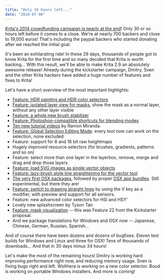 ```yaml
---
title: "Only 34 hours left..."
date: "2014-07-08"
---
```


[Krita's 2014 crowdfunding campaign is nearly at the end](https://www.kickstarter.com/projects/krita/krita-open-source-digital-painting-accelerate-deve/posts?page=1)! Only 30 or so hours left before it comes to a close. We're at nearly 700 backers and close to 19,000 euros! That's including the paypal backers who started donating after we reached the initial goal.

It's been an exhilarating ride! In these 29 days, thousands of people got to know Krita for the first time and so many decided that Krita is worth backing... With this result, we'll be able to make Krita 2.9 an absolutely awesome release! Already during the kickstarter campaign, Dmitry, Sven and the other Krita hackers have added a huge number of features and fixes to Krita!

Let's have a short overview of the most important highlights:

- [Feature: HDR painting and HDR color selectors](https://www.kickstarter.com/projects/krita/krita-open-source-digital-painting-accelerate-deve/posts/876159)
- [Feature: isolated layer view for masks](https://www.kickstarter.com/projects/krita/krita-open-source-digital-painting-accelerate-deve/posts/878909), show the mask as a normal layer, without any other layer visible
- [Feature: a whole new brush stabilizer](https://www.kickstarter.com/projects/krita/krita-open-source-digital-painting-accelerate-deve/posts/879068)
- [Feature: Photoshop-compatible shortcuts for blending modes](https://www.kickstarter.com/projects/krita/krita-open-source-digital-painting-accelerate-deve/posts/880799)
- [Ten new tutorial videos](https://www.youtube.com/channel/UC6uF8TIYVeQY_CXqK8HOtzA) by Ramon Miranda.
- [Feature: Global Selection Editing Mode](https://www.kickstarter.com/projects/krita/krita-open-source-digital-painting-accelerate-deve/posts/881901): every tool now can work on the selection, none excluded
- Feature: support for 8 and 16 bit raw heightmaps
- Hugely improved resource selectors (for brushes, gradients, patterns and so on)
- Feature: select more than one layer in the layerbox, remove, merge and drag and drop those layers.
- [Feature: load SVG images as single vector objects](https://www.kickstarter.com/projects/krita/krita-open-source-digital-painting-accelerate-deve/posts/891145)
- [Feature: lazy-brush style line straightening for the vector tool](https://www.kickstarter.com/projects/krita/krita-open-source-digital-painting-accelerate-deve/posts/892199)
- [The very first OSX packages](https://www.kickstarter.com/projects/krita/krita-open-source-digital-painting-accelerate-deve/posts/894745), followed by proper [OSX app bundles](https://www.krita.org/download). Still experimental, but there they are!
- [Feature: switch to drawing straight lines](https://www.kickstarter.com/projects/krita/krita-open-source-digital-painting-accelerate-deve/posts/898932) by using the V key as a modifier, with preview and support for all sensors.
- Feature: new advanced color selectors for HSI and HSY'
- Lovely new splashscreen by Tyson Tan
- [Feature: mask visualization](https://www.kickstarter.com/projects/krita/krita-open-source-digital-painting-accelerate-deve/posts/902964) -- this was Feature 22 from the Kickstarter proposal.
- And we package translations for Windows and OSX now -- Japanese, Chinese, German, Russian, Spanish...

And of course there have been dozens and dozens of bugfixes. Eleven test builds for Windows and Linux and three for OSX! Tens of thousands of downloads... And that in 30 days minus 34 hours!

Let's make the most of the remaining hours! Dmitry is working hard improving performance right now, and reducing memory usage. Sven is fixing bugs right and left. Wolthera is working on a new color selector. Boud is working on portable Windows installers. And more is coming!
